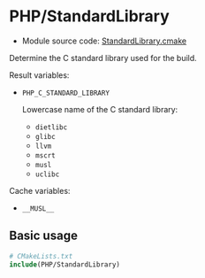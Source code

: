 <!-- This is auto-generated file. -->
# PHP/StandardLibrary

* Module source code: [StandardLibrary.cmake](https://github.com/petk/php-build-system/blob/master/cmake/cmake/modules/PHP/StandardLibrary.cmake)

Determine the C standard library used for the build.

Result variables:

* `PHP_C_STANDARD_LIBRARY`

  Lowercase name of the C standard library:

    * `dietlibc`
    * `glibc`
    * `llvm`
    * `mscrt`
    * `musl`
    * `uclibc`

Cache variables:
* `__MUSL__`

## Basic usage

```cmake
# CMakeLists.txt
include(PHP/StandardLibrary)
```

